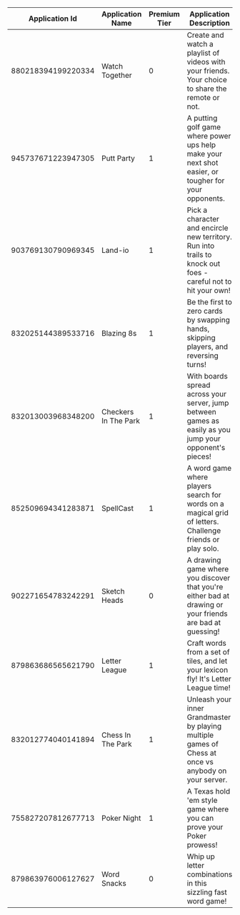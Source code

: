 | Application Id     | Application Name     | Premium Tier | Application Description                                                                                       | Application Icon                 | Image                                                       |
| ------------------ | -------------------- | ------------ | ------------------------------------------------------------------------------------------------------------- | -------------------------------- | ----------------------------------------------------------- |
| 880218394199220334 | Watch Together       | 0            | Create and watch a playlist of videos with your friends. Your choice to share the remote or not.              | ec48acbad4c32efab4275cb9f3ca3a58 | [Watch Together](./activities/880218394199220334.png)       |
| 945737671223947305 | Putt Party           | 1            | A putting golf game where power ups help make your next shot easier, or tougher for your opponents.           | 12ee915c2f75d7f2c7d551819534f158 | [Putt Party](./activities/945737671223947305.png)           |
| 903769130790969345 | Land-io              | 1            | Pick a character and encircle new territory. Run into trails to knock out foes - careful not to hit your own! | c4d8b95b8f06b1ff8cf2b769e94505a8 | [Land-io](./activities/903769130790969345.png)              |
| 832025144389533716 | Blazing 8s           | 1            | Be the first to zero cards by swapping hands, skipping players, and reversing turns!                          | 6fe6e3dda7657b83758693205a833aa1 | [Blazing 8s](./activities/832025144389533716.png)           |
| 832013003968348200 | Checkers In The Park | 1            | With boards spread across your server, jump between games as easily as you jump your opponent's pieces!       | 97e50fed67f44802dbb4901d74a6f9a1 | [Checkers In The Park](./activities/832013003968348200.png) |
| 852509694341283871 | SpellCast            | 1            | A word game where players search for words on a magical grid of letters. Challenge friends or play solo.      | 9a4a52c760994654a416740ae0b19fbb | [SpellCast](./activities/852509694341283871.png)            |
| 902271654783242291 | Sketch Heads         | 0            | A drawing game where you discover that you're either bad at drawing or your friends are bad at guessing!      | 0fbc3e38ea4b26c47d8001eff6b94a7b | [Sketch Heads](./activities/902271654783242291.png)         |
| 879863686565621790 | Letter League        | 1            | Craft words from a set of tiles, and let your lexicon fly! It's Letter League time!                           | 0096355142a9b00bc2676ec09b9c8dbc | [Letter League](./activities/879863686565621790.png)        |
| 832012774040141894 | Chess In The Park    | 1            | Unleash your inner Grandmaster by playing multiple games of Chess at once vs anybody on your server.          | 3b3981ddf67c8702920fae10b5f123ed | [Chess In The Park](./activities/832012774040141894.png)    |
| 755827207812677713 | Poker Night          | 1            | A Texas hold 'em style game where you can prove your Poker prowess!                                           | e594da3ca4520c7edde5b59948e97cdc | [Poker Night](./activities/755827207812677713.png)          |
| 879863976006127627 | Word Snacks          | 0            | Whip up letter combinations in this sizzling fast word game!                                                  | 930f9cfe504211a130419e731babc597 | [Word Snacks](./activities/879863976006127627.png)          |
